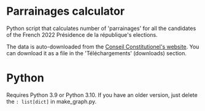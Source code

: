 # Parrainages calculator
Python script that calculates number of 'parrainages' for all the candidates of the French 2022 Présidence de la république's elections.

The data is auto-downloaded from the [Conseil Constitutionel's website](https://presidentielle2022.conseil-constitutionnel.fr/les-parrainages/tous-les-parrainages-valides.html). You can download it as a file in the 'Téléchargements' (downloads) section.

# Python
Requires Python 3.9 or Python 3.10. If you have an older version, just delete the `: list[dict]` in make_graph.py.
